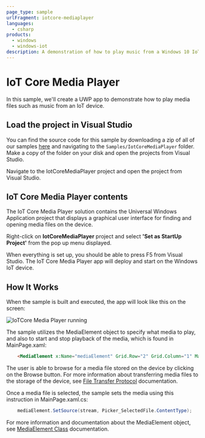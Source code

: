 ```yaml
---
page_type: sample
urlFragment: iotcore-mediaplayer
languages: 
  - csharp
products:
  - windows
  - windows-iot
description: A demonstration of how to play music from a Windows 10 IoT Core device.
---
```


# IoT Core Media Player

In this sample, we'll create a UWP app to demonstrate how to play media files such as music from an IoT device.

## Load the project in Visual Studio

You can find the source code for this sample by downloading a zip of all of our samples [here](https://github.com/Microsoft/Windows-iotcore-samples/archive/master.zip) and navigating to the `Samples/IotCoreMediaPlayer` folder.  Make a copy of the folder on your disk and open the projects from Visual Studio.

Navigate to the IotCoreMediaPlayer project and open the project from Visual Studio.

## IoT Core Media Player contents

The IoT Core Media Player solution contains the Universal Windows Application project that displays a graphical user interface for finding and opening media files on the device.

Right-click on **IotCoreMediaPlayer** project and select **'Set as StartUp Project'** from the pop up menu displayed.

When everything is set up, you should be able to press F5 from Visual Studio.  The IoT Core Media Player app will deploy and start on the Windows IoT device.

## How It Works

When the sample is built and executed, the app will look like this on the screen:

![IoTCore Media Player running](../../Resources/images/IotMediaPlayer/IoTCoreMediaPlayer.png)

The sample utilizes the MediaElement object to specify what media to play, and also to start and stop playback of the media, which is found in MainPage.xaml:

``` HTML
    <MediaElement x:Name="mediaElement" Grid.Row="2" Grid.Column="1" Margin="0,20" AreTransportControlsEnabled="True" />
```
The user is able to browse for a media file stored on the device by clicking on the Browse button.  For more information about transferring media files to the storage of the device, see [File Transfer Protocol](https://docs.microsoft.com/en-us/windows/iot-core/connect-your-device/FTP) documentation.

Once a media file is selected, the sample sets the media using this instruction in MainPage.xaml.cs:

```csharp
	mediaElement.SetSource(stream, Picker_SelectedFile.ContentType);
```
For more information and documentation about the MediaElement object, see [MediaElement Class](https://docs.microsoft.com/en-us/uwp/api/Windows.UI.Xaml.Controls.MediaElement) documentation.


